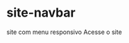# site-navbar
 site com menu  responsivo  <a src=" https://zackdev01.github.io/site-navbar/">Acesse o site</a>
